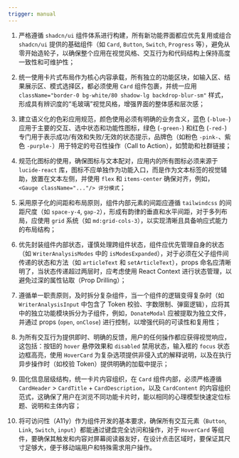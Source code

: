 ```yaml
---
trigger: manual
---
```


1. 严格遵循 `shadcn/ui` 组件体系进行构建，所有新功能界面都应优先复用或组合 `shadcn/ui` 提供的基础组件（如 `Card`, `Button`, `Switch`, `Progress` 等），避免从零开始造轮子，以确保整个应用在视觉风格、交互行为和代码结构上保持高度一致性和可维护性；

2. 统一使用卡片式布局作为核心内容承载，所有独立的功能区块，如输入区、结果展示区、模式选择区，都必须使用 `Card` 组件包裹，并统一应用 `className="border-0 bg-white/80 shadow-lg backdrop-blur-sm"` 样式，形成具有辨识度的“毛玻璃”视觉风格，增强界面的整体感和层次感；

3. 建立语义化的色彩应用规范，颜色使用必须有明确的业务含义，蓝色 (`-blue-`) 应用于主要的交互、选中状态和功能性图标，绿色 (`-green-`) 和红色 (`-red-`) 专门用于表示成功/有效和失败/无效的状态提示，品牌色（如粉色 `-pink-`、紫色 `-purple-`）用于特定的号召性操作（Call to Action），如赞助和社群链接；

4. 规范化图标的使用，确保图标与文本配对，应用内的所有图标必须来源于 `lucide-react` 库，图标不应单独作为功能入口，而是作为文本标签的视觉辅助，放置在文本左侧，并使用 `flex` 和 `items-center` 确保对齐，例如，`<Gauge className="..."/> 评分模式`；

5. 采用原子化的间距和布局原则，组件内部元素的间距应遵循 `tailwindcss` 的间距尺度（如 `space-y-4`, `gap-2`），形成有韵律的垂直和水平间距，对于多列布局，应使用 `grid` 系统（如 `md:grid-cols-3`），以实现清晰且具备响应式能力的布局结构；

6. 优先封装组件内部状态，谨慎处理跨组件状态，组件应优先管理自身的状态（如 `WriterAnalysisModes` 中的 `isModesExpanded`），对于必须在父子组件间传递的状态和方法（如 `articleText` 和 `setArticleText`），props 命名应清晰明了，当状态传递超过两层时，应考虑使用 React Context 进行状态管理，以避免过深的属性钻取（Prop Drilling）；

7. 遵循单一职责原则，及时拆分复杂组件，当一个组件的逻辑变得复杂时（如 `WriterAnalysisInput` 中包含了 Token 校验、字数限制、弹窗逻辑），应将其中的独立功能模块拆分为子组件，例如，`DonateModal` 应被提取为独立文件，并通过 props (`open`, `onClose`) 进行控制，以增强代码的可读性和复用性；

8. 为所有交互行为提供即时、明确的反馈，用户的任何操作都应获得视觉响应，这包括：按钮的 `hover` 悬停效果和 `disabled` 禁用状态，输入框的 `focus` 状态边框高亮，使用 `HoverCard` 为复杂选项提供非侵入式的解释说明，以及在执行异步操作时（如校验 Token）提供明确的加载中提示；

9. 固化信息层级结构，统一卡片内容组织，在 `Card` 组件内部，必须严格遵循 `CardHeader` > `CardTitle` + `CardDescription`，以及 `CardContent` 的内容组织范式，这确保了用户在浏览不同功能卡片时，能以相同的心理模型快速定位标题、说明和主体内容；

10. 将可访问性（A11y）作为组件开发的基本要求，确保所有交互元素（`Button`, `Link`, `Switch`, `input`）都能通过键盘完全访问和操作，对于 `HoverCard` 等组件，要确保其触发和内容对屏幕阅读器友好，在设计点击区域时，要保证其尺寸足够大，便于移动端用户和特殊需求用户操作。